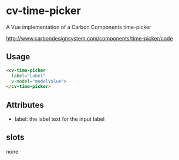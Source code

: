 # cv-time-picker

A Vue implementation of a Carbon Components time-picker

http://www.carbondesignsystem.com/components/time-picker/code

## Usage

```html
<cv-time-picker
  label="Label"
  v-model="modelValue">
</cv-time-picker>
```

## Attributes

- label: the label text for the input label

## slots

none
